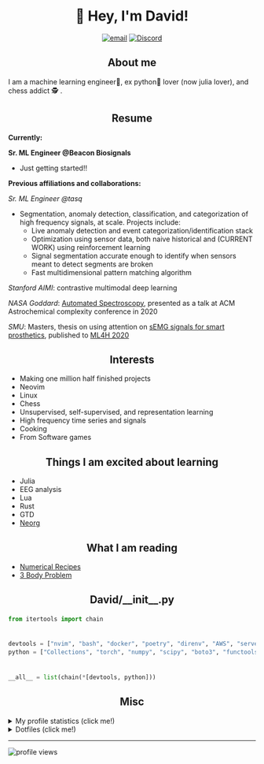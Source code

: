 <h1 align="center">👋 Hey, I'm David!</h1>
<p align="center">
  <a href="mailto:josephs.david11@gmail.com" target="_blank"><img src="https://img.shields.io/badge/Gmail-D14836?style=for-the-badge&logo=gmail&logoColor=white" alt="email" /></a>
  <a href="https://discord.com/users/795108387335307264" target="_blank"><img src="https://badgen.net/badge/icon/daveyjones01?icon=discord&label" alt="Discord" /></a>
</p>
<h2 align="center">About me</h2> I am a machine learning engineer🚀, ex python🐍 lover (now julia lover), and chess addict 🕵 . 

<h2 align="center">Resume</h2>

**Currently:**

**Sr. ML Engineer @Beacon Biosignals**
- Just getting started!!
 

**Previous affiliations and collaborations:**
 
 *Sr. ML Engineer @tasq*

  - Segmentation, anomaly detection, classification, and categorization of high frequency signals, at scale. Projects include:
    - Live anomaly detection and event categorization/identification stack
    - Optimization using sensor data, both naive historical and (CURRENT WORK) using reinforcement learning
    - Signal segmentation accurate enough to identify when sensors meant to detect segments are broken
    - Fast multidimensional pattern matching algorithm

*Stanford AIMI*: contrastive multimodal deep learning  

*NASA Goddard*: [Automated Spectroscopy](https://github.com/josephsdavid/autospec), presented as a talk at ACM Astrochemical complexity conference in 2020 

*SMU*: Masters, thesis on using attention on [sEMG signals for smart prosthetics](https://github.com/josephsdavid/semg_repro), published to [ML4H 2020](https://arxiv.org/pdf/2006.03645.pdf)


<h2 align="center">Interests</h2>

- Making one million half finished projects
- Neovim
- Linux
- Chess
- Unsupervised, self-supervised, and representation learning
- High frequency time series and signals
- Cooking
- From Software games


<h2 align="center">Things I am excited about learning</h2>

- Julia
- EEG analysis
- Lua
- Rust
- GTD
- [Neorg](https://github.com/nvim-neorg/neorg)


<h2 align="center">What I am reading</h2>

- [Numerical Recipes](http://www.numerical.recipes/)
- [3 Body Problem](https://www.amazon.com/Three-Body-Problem-Remembrance-Earths-Past/dp/0765377063)


<h2 align="center">David/__init__.py</h2>

```python
from itertools import chain


devtools = ["nvim", "bash", "docker", "poetry", "direnv", "AWS", "serverless"]
python = ["Collections", "torch", "numpy", "scipy", "boto3", "functools", "logging", "sklearn", "pydantic" ]


__all__ = list(chain(*[devtools, python]))
```



<h2 align="center">Misc</h2>
<details closed>
<summary>My profile statistics (click me!)</summary>
<br>

[![](https://raw.githubusercontent.com/josephsdavid/josephsdavid/main/profile-summary-card-output/vue/0-profile-details.svg)](https://github.com/vn7n24fzkq/github-profile-summary-cards)
[![](https://raw.githubusercontent.com/josephsdavid/josephsdavid/main/profile-summary-card-output/vue/1-repos-per-language.svg)](https://github.com/vn7n24fzkq/github-profile-summary-cards) [![](https://raw.githubusercontent.com/josephsdavid/josephsdavid/main/profile-summary-card-output/vue/2-most-commit-language.svg)](https://github.com/vn7n24fzkq/github-profile-summary-cards)
[![](https://raw.githubusercontent.com/josephsdavid/josephsdavid/main/profile-summary-card-output/vue/3-stats.svg)](https://github.com/vn7n24fzkq/github-profile-summary-cards) [![](https://raw.githubusercontent.com/josephsdavid/josephsdavid/main/profile-summary-card-output/vue/4-productive-time.svg)](https://github.com/vn7n24fzkq/github-profile-summary-cards)

</details>


<details closed>
<summary>Dotfiles (click me!)</summary>
<br>

[Neovim configuration](https://github.com/josephsdavid/neovim2)

[Linux dotfiles](https://github.com/josephsdavid/dots)

</details>

---

![profile views](https://komarev.com/ghpvc/?username=josephsdavid)

